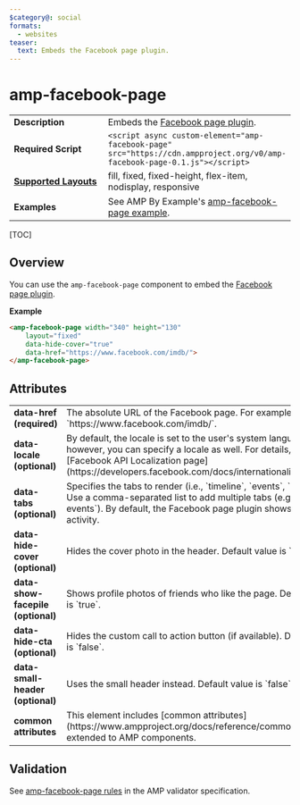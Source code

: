 ```yaml
---
$category@: social
formats:
  - websites
teaser:
  text: Embeds the Facebook page plugin.
---
```

<!---
Copyright 2018 The AMP HTML Authors. All Rights Reserved.

Licensed under the Apache License, Version 2.0 (the "License");
you may not use this file except in compliance with the License.
You may obtain a copy of the License at

      http://www.apache.org/licenses/LICENSE-2.0

Unless required by applicable law or agreed to in writing, software
distributed under the License is distributed on an "AS-IS" BASIS,
WITHOUT WARRANTIES OR CONDITIONS OF ANY KIND, either express or implied.
See the License for the specific language governing permissions and
limitations under the License.
-->

# amp-facebook-page

<table>
  <tr>
    <td width="40%"><strong>Description</strong></td>
    <td>Embeds the <a href="https://developers.facebook.com/docs/plugins/page-plugin">Facebook page plugin</a>.</td>
  </tr>
  <tr>
    <td width="40%"><strong>Required Script</strong></td>
    <td><code>&lt;script async custom-element="amp-facebook-page" src="https://cdn.ampproject.org/v0/amp-facebook-page-0.1.js">&lt;/script></code></td>
  </tr>
  <tr>
    <td class="col-fourty"><strong><a href="https://www.ampproject.org/docs/guides/responsive/control_layout.html">Supported Layouts</a></strong></td>
    <td>fill, fixed, fixed-height, flex-item, nodisplay, responsive</td>
  </tr>
  <tr>
    <td><strong>Examples</strong></td>
    <td>See AMP By Example's <a href="https://ampbyexample.com/components/amp-facebook-page/">amp-facebook-page example</a>.</td>
  </tr>
</table>

[TOC]

## Overview

You can use the `amp-facebook-page` component to embed the [Facebook page plugin](https://developers.facebook.com/docs/plugins/page-plugin).

**Example**

```html
<amp-facebook-page width="340" height="130"
    layout="fixed"
    data-hide-cover="true"
    data-href="https://www.facebook.com/imdb/">
</amp-facebook-page>
```
## Attributes
<table>
  <tr>
    <td width="40%"><strong>data-href (required)</strong></td>
    <td>The absolute URL of the Facebook page. For example, `https://www.facebook.com/imdb/`.</td>
  </tr>
  <tr>
    <td width="40%"><strong>data-locale (optional)</strong></td>
    <td>By default, the locale is set to the user's system language; however, you can specify a locale as well. For details, visit the [Facebook API Localization page](https://developers.facebook.com/docs/internationalization).</td>
  </tr>
  <tr>
    <td width="40%"><strong>data-tabs (optional)</strong></td>
    <td>Specifies the tabs to render (i.e., `timeline`, `events`, `messages`). Use a comma-separated list to add multiple tabs (e.g., `timeline, events`). By default, the Facebook page plugin shows the timeline activity.</td>
  </tr>
  <tr>
    <td width="40%"><strong>data-hide-cover (optional)</strong></td>
    <td>Hides the cover photo in the header. Default value is `false`.</td>
  </tr>
  <tr>
    <td width="40%"><strong>data-show-facepile (optional)</strong></td>
    <td>Shows profile photos of friends who like the page. Default value is `true`.</td>
  </tr>
  <tr>
    <td width="40%"><strong>data-hide-cta (optional)</strong></td>
    <td>Hides the custom call to action button (if available). Default value is `false`.</td>
  </tr>
  <tr>
    <td width="40%"><strong>data-small-header (optional)</strong></td>
    <td>Uses the small header instead. Default value is `false`.</td>
  </tr>
  <tr>
    <td width="40%"><strong>common attributes</strong></td>
    <td>This element includes [common attributes](https://www.ampproject.org/docs/reference/common_attributes) extended to AMP components.</td>
  </tr>
</table>


## Validation

See [amp-facebook-page rules](https://github.com/ampproject/amphtml/blob/master/extensions/amp-facebook-page/validator-amp-facebook-page.protoascii) in the AMP validator specification.
